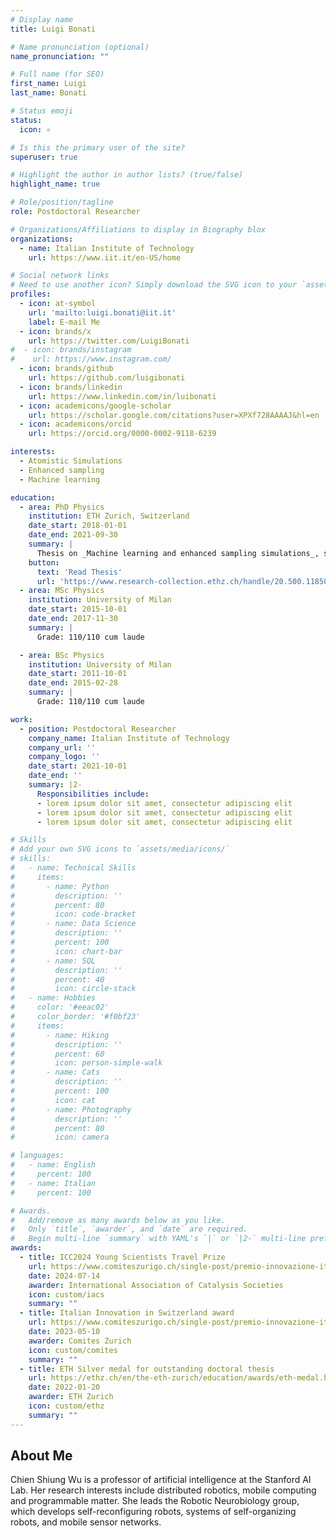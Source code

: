 ```yaml
---
# Display name
title: Luigi Bonati

# Name pronunciation (optional)
name_pronunciation: ""

# Full name (for SEO)
first_name: Luigi
last_name: Bonati

# Status emoji
status:
  icon: ⚛️

# Is this the primary user of the site?
superuser: true

# Highlight the author in author lists? (true/false)
highlight_name: true

# Role/position/tagline
role: Postdoctoral Researcher

# Organizations/Affiliations to display in Biography blox
organizations:
  - name: Italian Institute of Technology
    url: https://www.iit.it/en-US/home

# Social network links
# Need to use another icon? Simply download the SVG icon to your `assets/media/icons/` folder.
profiles:
  - icon: at-symbol
    url: 'mailto:luigi.bonati@iit.it'
    label: E-mail Me
  - icon: brands/x
    url: https://twitter.com/LuigiBonati
#  - icon: brands/instagram
#    url: https://www.instagram.com/
  - icon: brands/github
    url: https://github.com/luigibonati
  - icon: brands/linkedin
    url: https://www.linkedin.com/in/luibonati
  - icon: academicons/google-scholar
    url: https://scholar.google.com/citations?user=XPXf728AAAAJ&hl=en
  - icon: academicons/orcid
    url: https://orcid.org/0000-0002-9118-6239

interests:
  - Atomistic Simulations
  - Enhanced sampling
  - Machine learning

education:
  - area: PhD Physics
    institution: ETH Zurich, Switzerland
    date_start: 2018-01-01
    date_end: 2021-09-30
    summary: |
      Thesis on _Machine learning and enhanced sampling simulations_, supervised by [Prof Michele Parrinello](https://scholar.google.com/citations?user=lnkt9rgAAAAJ&hl=en).
    button:
      text: 'Read Thesis'
      url: 'https://www.research-collection.ethz.ch/handle/20.500.11850/517813'
  - area: MSc Physics
    institution: University of Milan
    date_start: 2015-10-01
    date_end: 2017-11-30
    summary: |
      Grade: 110/110 cum laude

  - area: BSc Physics
    institution: University of Milan
    date_start: 2011-10-01
    date_end: 2015-02-28
    summary: |
      Grade: 110/110 cum laude

work:
  - position: Postdoctoral Researcher
    company_name: Italian Institute of Technology
    company_url: ''
    company_logo: ''
    date_start: 2021-10-01
    date_end: ''
    summary: |2-
      Responsibilities include:
      - lorem ipsum dolor sit amet, consectetur adipiscing elit
      - lorem ipsum dolor sit amet, consectetur adipiscing elit
      - lorem ipsum dolor sit amet, consectetur adipiscing elit

# Skills
# Add your own SVG icons to `assets/media/icons/`
# skills:
#   - name: Technical Skills
#     items:
#       - name: Python
#         description: ''
#         percent: 80
#         icon: code-bracket
#       - name: Data Science
#         description: ''
#         percent: 100
#         icon: chart-bar
#       - name: SQL
#         description: ''
#         percent: 40
#         icon: circle-stack
#   - name: Hobbies
#     color: '#eeac02'
#     color_border: '#f0bf23'
#     items:
#       - name: Hiking
#         description: ''
#         percent: 60
#         icon: person-simple-walk
#       - name: Cats
#         description: ''
#         percent: 100
#         icon: cat
#       - name: Photography
#         description: ''
#         percent: 80
#         icon: camera

# languages:
#   - name: English
#     percent: 100
#   - name: Italian
#     percent: 100

# Awards.
#   Add/remove as many awards below as you like.
#   Only `title`, `awarder`, and `date` are required.
#   Begin multi-line `summary` with YAML's `|` or `|2-` multi-line prefix and indent 2 spaces below.
awards:
  - title: ICC2024 Young Scientists Travel Prize
    url: https://www.comiteszurigo.ch/single-post/premio-innovazione-italiana-in-svizzera-3-edizione
    date: 2024-07-14
    awarder: International Association of Catalysis Societies
    icon: custom/iacs
    summary: ""
  - title: Italian Innovation in Switzerland award
    url: https://www.comiteszurigo.ch/single-post/premio-innovazione-italiana-in-svizzera-3-edizione
    date: 2023-05-10
    awarder: Comites Zurich
    icon: custom/comites
    summary: ""
  - title: ETH Silver medal for outstanding doctoral thesis
    url: https://ethz.ch/en/the-eth-zurich/education/awards/eth-medal.html
    date: 2022-01-20
    awarder: ETH Zurich
    icon: custom/ethz
    summary: ""
---
```


## About Me

Chien Shiung Wu is a professor of artificial intelligence at the Stanford AI Lab. Her research interests include distributed robotics, mobile computing and programmable matter. She leads the Robotic Neurobiology group, which develops self-reconfiguring robots, systems of self-organizing robots, and mobile sensor networks.
